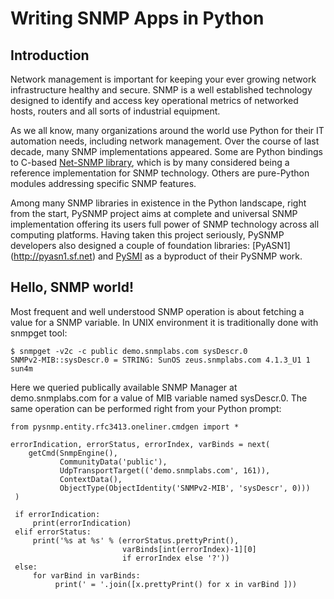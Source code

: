 
Writing SNMP Apps in Python
===========================

Introduction
------------

Network management is important for keeping your ever growing network
infrastructure healthy and secure. SNMP is a well established
technology designed to identify and access key operational metrics of
networked hosts, routers and all sorts of industrial equipment.

As we all know, many organizations around the world use Python for
their IT automation needs, including network management. Over the
course of last decade, many SNMP implementations appeared. Some are
Python bindings to C-based [Net-SNMP library](http://www.net-snmp.org),
which is by many considered being a reference implementation for SNMP 
technology. Others are pure-Python modules addressing specific SNMP features.

Among many SNMP libraries in existence in the Python landscape, right
from the start, PySNMP project aims at complete and universal SNMP
implementation offering its users full power of SNMP technology across
all computing platforms. Having taken this project seriously, PySNMP
developers also designed a couple of foundation libraries:
[PyASN1] (http://pyasn1.sf.net) and [PySMI](http://pysmi.sf.net) as a
byproduct of their PySNMP work.

Hello, SNMP world!
------------------

Most frequent and well understood SNMP operation is about fetching a
value for a SNMP variable. In UNIX environment it is traditionally
done with snmpget tool:

    $ snmpget -v2c -c public demo.snmplabs.com sysDescr.0
    SNMPv2-MIB::sysDescr.0 = STRING: SunOS zeus.snmplabs.com 4.1.3_U1 1 sun4m

Here we queried publically available SNMP Manager at demo.snmplabs.com
for a value of MIB variable named sysDescr.0. The same operation can
be performed right from your Python prompt:
        
    from pysnmp.entity.rfc3413.oneliner.cmdgen import *

    errorIndication, errorStatus, errorIndex, varBinds = next(
        getCmd(SnmpEngine(),
               CommunityData('public'),
               UdpTransportTarget(('demo.snmplabs.com', 161)),
               ContextData(),
               ObjectType(ObjectIdentity('SNMPv2-MIB', 'sysDescr', 0)))
     )

     if errorIndication:
         print(errorIndication)
     elif errorStatus:
         print('%s at %s' % (errorStatus.prettyPrint(),
                             varBinds[int(errorIndex)-1][0]
                             if errorIndex else '?'))
     else:
         for varBind in varBinds:
              print(' = '.join([x.prettyPrint() for x in varBind ]))





